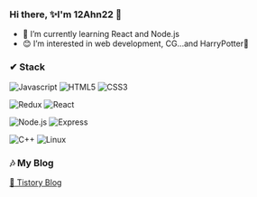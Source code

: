### Hi there, ✨I'm 12Ahn22 👋

- 🌱 I’m currently learning React and Node.js
- 😊 I’m interested in web development, CG...and HarryPotter🔮

### ✔ Stack
![Javascript](https://img.shields.io/badge/Javascript-F7DF1E?style=flat-square&logo=Javascript&logoColor=white) ![HTML5](https://img.shields.io/badge/HTML5-E34F26?style=flat-square&logo=HTML5&logoColor=white) ![CSS3](https://img.shields.io/badge/CSS3-1572B6?style=flat-square&logo=CSS3&logoColor=white) 

![Redux](https://img.shields.io/badge/Redux-764ABC?style=flat-square&logo=Redux&logoColor=white) ![React](https://img.shields.io/badge/React-61DAFB?style=flat-square&logo=React&logoColor=white)

![Node.js](https://img.shields.io/badge/Node.js-339933?style=flat-square&logo=Node.js&logoColor=white) ![Express](https://img.shields.io/badge/Express-000000?style=flat-square&logo=Express&logoColor=white) 

![C++](https://img.shields.io/badge/C++-00599C?style=flat-square&logo=C++&logoColor=white)  ![Linux](https://img.shields.io/badge/Linux-FCC624?style=flat-square&logo=Linux&logoColor=white)

### 🎶 My Blog
[🎉 Tistory Blog ](https://12ahn22.tistory.com/)

